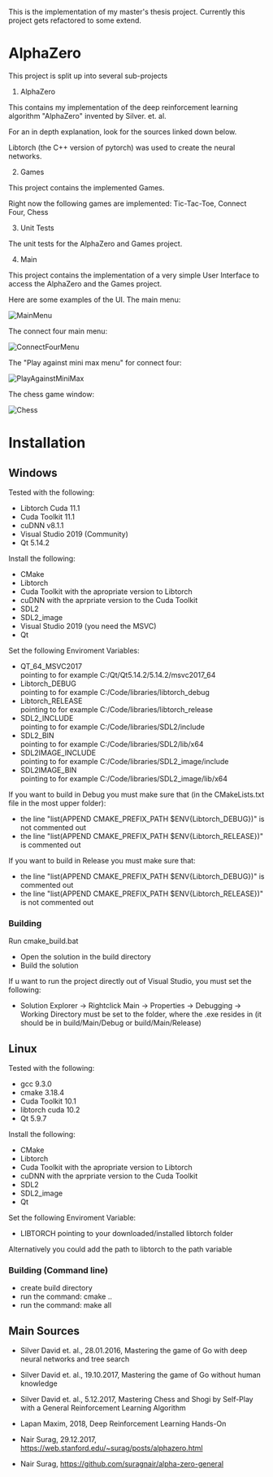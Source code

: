 This is the implementation of my master's thesis project. Currently this project gets refactored to some extend. 

# AlphaZero

This project is split up into several sub-projects

1.  AlphaZero

This contains my implementation of the deep reinforcement learning algorithm "AlphaZero" invented by Silver. et. al.

For an in depth explanation,  look for the sources linked down below.

Libtorch (the C++ version of pytorch) was used to create the neural networks.

2.  Games

This project contains the implemented Games.

Right now the following games are implemented: Tic-Tac-Toe, Connect Four, Chess

3.  Unit Tests

The unit tests for the AlphaZero and Games project.

4.  Main

This project contains the implementation of a very simple User Interface to access the AlphaZero and the Games project.

Here are some examples of the UI. The main menu:

![MainMenu](/readme_files/MainMenu.png)

The connect four main menu:

![ConnectFourMenu](/readme_files/ConnectFourMenu.PNG)

The "Play against mini max menu" for connect four:

![PlayAgainstMiniMax](/readme_files/PlayAgainstMinimax.PNG)

The chess game window:

![Chess](/readme_files/Chess.PNG)

# Installation

## Windows

Tested with the following:
-	Libtorch Cuda 11.1
-	Cuda Toolkit 11.1
-	cuDNN v8.1.1
-	Visual Studio 2019 (Community)
-	Qt 5.14.2

Install the following:

-	CMake
-	Libtorch
-	Cuda Toolkit	with the apropriate version to Libtorch
-	cuDNN		with the aprpriate version to the Cuda Toolkit
-	SDL2
-	SDL2_image
-	Visual Studio 2019 (you need the MSVC)
-	Qt


Set the following Enviroment Variables:
-	QT_64_MSVC2017		   
pointing to for example C:/Qt/Qt5.14.2/5.14.2/msvc2017_64
-	Libtorch_DEBUG		   
pointing to for example C:/Code/libraries/libtorch_debug
-	Libtorch_RELEASE    
pointing to for example C:/Code/libraries/libtorch_release
-	SDL2_INCLUDE         
pointing to for example C:/Code/libraries/SDL2/include
-	SDL2_BIN             
pointing to for example C:/Code/libraries/SDL2/lib/x64
-	SDL2IMAGE_INCLUDE    
pointing to for example C:/Code/libraries/SDL2_image/include
-	SDL2IMAGE_BIN        
pointing to for example C:/Code/libraries/SDL2_image/lib/x64


If you want to build in Debug you must make sure that (in the CMakeLists.txt file in the most upper folder):
- the line "list(APPEND CMAKE_PREFIX_PATH $ENV{Libtorch_DEBUG})" is not commented out
- the line "list(APPEND CMAKE_PREFIX_PATH $ENV{Libtorch_RELEASE})" is commented out 

If you want to build in Release you must make sure that:
- the line "list(APPEND CMAKE_PREFIX_PATH $ENV{Libtorch_DEBUG})" is commented out
- the line "list(APPEND CMAKE_PREFIX_PATH $ENV{Libtorch_RELEASE})" is not commented out 


### Building 

Run cmake_build.bat

- Open the solution in the build directory
- Build the solution 

If u want to run the project directly out of Visual Studio, you must set the following:
- Solution Explorer -> Rightclick Main -> Properties -> Debugging -> Working Directory must be set to the folder, where the .exe resides in (it should be in build/Main/Debug or build/Main/Release)

## Linux

Tested with the following:
-	gcc 9.3.0
- cmake 3.18.4
-	Cuda Toolkit 10.1
-	libtorch cuda 10.2
-	Qt 5.9.7

Install the following:

-	CMake
-	Libtorch
-	Cuda    Toolkit	with the apropriate version to Libtorch
-	cuDNN		with the aprpriate version to the Cuda Toolkit
-	SDL2
-	SDL2_image
-	Qt

Set the following Enviroment Variable:
-	LIBTORCH      pointing to your downloaded/installed libtorch folder

Alternatively you could add the path to libtorch to the path variable

### Building (Command line)
-	create build directory
-	run the command: cmake ..
-	run the command: make all


##  Main Sources

* Silver David et. al., 28.01.2016, Mastering the game of Go with deep neural networks and tree search

* Silver David et. al., 19.10.2017, Mastering the game of Go without human knowledge

* Silver David et. al., 5.12.2017, Mastering Chess and Shogi by Self-Play with a General Reinforcement Learning Algorithm

* Lapan Maxim, 2018, Deep Reinforcement Learning Hands-On

* Nair Surag, 29.12.2017, https://web.stanford.edu/~surag/posts/alphazero.html

* Nair Surag, https://github.com/suragnair/alpha-zero-general
